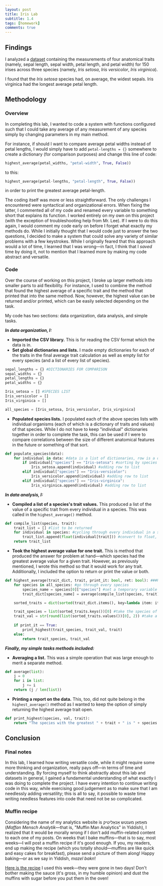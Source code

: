 ```yaml
---
layout: post
title: Iris Lab
subtitle: 1.4
tags: [homework]
comments: true
---
```


## Findings
I analyzed a [dataset](https://archive.ics.uci.edu/ml/datasets/Iris) containing the measurements of four anatomical traits (namely, sepal length, sepal width, petal length, and petal width) for 150 irises across three species (namely, _Iris setosa_, _Iris versicolor_, _Iris virginica_).

I found that the _Iris setosa_ species had, on average, the widest sepals. Iris virginica had the longest average petal length.

## Methodology

### Overview

In completing this lab, I wanted to code a system with functions configured such that I could take any average of any measurement of any species simply by changing parameters in my main method.

For instance, if should I want to compare average petal widths instead of petal lengths, I would simply have to add `petal-lengths = {}` somewhere to create a dictionary (for comparison purposes) and change this line of code:

~~~python
highest_average(petal_widths, "petal-width", True, False))
~~~

to this:

~~~python
highest_average(petal-lengths, "petal-length", True, False))
~~~

in order to print the greatest average petal-length.

The coding itself was more or less straightforward. The only challenges I encountered were syntactical and organizational errors. When fixing the latter, I commented all of my code and renamed every variable to something short that explains its function. I worked entirely on my own on this project (with the exception of troubleshooting help from Mr. Lee). If I were to do this again, I would comment my code early on before I forget what exactly my methods do. While I initially thought that I would code just to answer the two questions, I decided to make a system that could solve any variety of similar problems with a few keystrokes. While I originally feared that this approach would a lot of time, I learned that I was wrong—in fact, I think that I _saved_ time by doing it, not to mention that I learned more by making my code abstract and versatile.

### Code

Over the course of working on this project, I broke up larger methods into smaller parts to aid flexibility. For instance, I used to combine the method that found the highest average of a specific trait and the method that printed that into the same method. Now, however, the highest value can be returned and/or printed, which can be easily selected depending on the task.

My code has two sections: data organization, data analysis, and simple tasks.

***In data organization, I:***
- **Imported the CSV library.** This is for reading the CSV format which the data is in.
- **Set global dictionaries and lists.** I made empty dictionaries for each of the traits in the final average trait calculation as well as empty list for every species (and a list of every list of species).

~~~python
sepal_lengths = {} #DICTIONARIES FOR COMPARISON
sepal_widths = {}
petal_lengths = {}
petal_widths = {}

Iris_setosa = [] #SPECIES LIST
Iris_versicolor = []
Iris_virginica = []

all_species = [Iris_setosa, Iris_versicolor, Iris_virginica]
~~~

- **Populated species lists.** I populated each of the above species lists with individual organisms (each of which is a dictionary of traits and values) of that species. While I do not have to keep "individual" dictionaries together in order to complete the task, this can be used if I were to compare correlations between the size of different anatomical features in the future or something of that sort.

~~~python
def populate_species(data):
    for individual in data: #data is a list of dictionaries, row is a dictionary; cicling through each dictionary at a time
        if individual["species"] == "Iris-setosa": #sorting by species
            Iris_setosa.append(individual) #adding row to list
        elif individual["species"] == "Iris-versicolor":
            Iris_versicolor.append(individual) #adding row to list
        elif individual["species"] == "Iris-virginica":
            Iris_virginica.append(individual) #adding row to list
~~~

***In data analysis, I:***

- **Compiled a list of a species's trait values.** This produced a list of the value of a specific trait from every individual in a species. This was called in the ``highest_average()`` method.

~~~python
def compile_list(species, trait):
    trait_list = [] #list to be returned
    for individual in species: #cycling through every individual in a species
        trait_list.append(float(individual[trait])) #convert to float, add trait this individual to trait_list
    return trait_list
~~~

- **Took the highest average value for one trait.** This is method that produced the answer for problem at hand—which species had the greatest average value for a given trait. However, as previously mentioned, I wrote this method so that it would work for any trait. Additionally, I included the option to return or print the value or both.

~~~python
def highest_average(trait_dict, trait, print_it: bool, ret: bool): ###RETURN OR PRINT THE HIGHEST AVERAGE VALUE OF AN TRAIT ACROSS SPECIES###
    for species in all_species: #go through every species
        species_name = species[0]["species"] #set a temporary variable for the name of the species
        trait_dict[species_name] = average(compile_list(species, trait)) #create a dictionary entry for the species: the species's name is the key and its value is average of a particular trait in this species

    sorted_traits = dict(sorted(trait_dict.items(), key=lambda item: item[1], reverse = True)) #sort

    trait_species = list(sorted_traits.keys())[0] #take the species of the greatest average trait value
    trait_val = str(round(list(sorted_traits.values())[0], 2)) #take a string of the rounded greatest average trait value
    
    if print_it == True:
        print_highest(trait_species, trait_val, trait)
    else:
        return trait_species, trait_val
~~~

***Finally, my simple tasks methods included:***
- **Averaging a list.** This was a simple operation that was large enough to merit a separate method.

~~~python
def average(list):
    j = 0
    for i in list:
        j += i
    return (j / len(list))
~~~

- **Printing a report on the data.** This, too, did not quite belong in the ``highest_average()`` method as I wanted to keep the option of simply returning the highest average trait open.

~~~python
def print_highest(species, val, trait):   
    return "The species with the greatest " + trait + " is " + species + " (averaging at " + val + "mm)." #turn it into a string
~~~

## Conclusion
### Final notes
In this lab, I learned how writing versatile code, while it might require some more thinking and organization, really pays off—in terms of time and understanding. By forcing myself to think abstractly about this lab and datasets in general, I gained a fundamental understanding of what exactly I was doing to complete the project. I have every intention to continue writing code in this way, while exercising good judgement as to make sure that I am needlessly adding versatility; this is all to say, it possible to waste time writing needless features into code that need not be so complicated.

### Muffin recipe
Considering the name of my analytics website is מאַפאַן מענטש אַנאַליטיק (_Maffan Mensch Analytik_—that is, "Muffin Man Analytics" in Yiddish), I realized that it would be morally wrong if I don't add muffin-related content to each one of my posts. On weeks that I bake muffins—that is to say, most weeks—I will post a muffin recipe if it's good enough. If you, my readers, end up making the recipe (which you totally should—muffins are like quick and easy cakes for breakfast), please send a picture of them along! Happy baking—or as we say in Yiddish, _mazel bakn_!

[Here is the recipe](https://addapinch.com/cinnamon-apple-muffins-recipe/) I used this week—they were gone in two days! Don't bother making the sauce (it's gross, in my humble opinion) and dust the muffins with sugar before you put them in the oven!